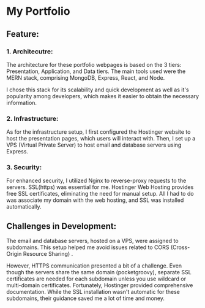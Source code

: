 # My Portfolio

## Feature:
### 1. Architecutre:
The architecture for these portfolio webpages is based on the 3 tiers: Presentation, Application, and Data tiers. The main tools used were the MERN stack, comprising MongoDB, Express, React, and Node.

I chose this stack for its scalability and quick development as well as it's popularity among developers, which makes it easier to obtain the necessary information.

### 2. Infrastructure:
As for the infrastructure setup, I first configured the Hostinger website to host the presentation pages, which users will interact with. Then, I set up a VPS (Virtual Private Server) to host email and database servers using Express.

### 3. Security:
For enhanced security, I utilized Nginx to reverse-proxy requests to the servers. SSL(https) was essential for me. Hostinger Web Hosting provides free SSL certificates, eliminating the need for manual setup. All I had to do was associate my domain with the web hosting, and SSL was installed automatically.

## Challenges in Development:
The email and database servers, hosted on a VPS, were assigned to subdomains. This setup helped me avoid issues related to CORS (Cross-Origin Resource Sharing) .

However, HTTPS communication presented a bit of a challenge. Even though the servers share the same domain (pocketgroovy), separate SSL certificates are needed for each subdomain unless you use wildcard or multi-domain certificates. Fortunately, Hostinger provided comprehensive documentation. While the SSL installation wasn't automatic for these subdomains, their guidance saved me a lot of time and money.